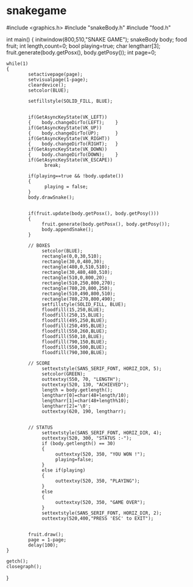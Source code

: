 # snakegame
#include <graphics.h>
#include "snakeBody.h"
#include "food.h"

int main()
{
    initwindow(800,510,"SNAKE GAME");
    snakeBody body;
    food fruit;
    int length,count=0;
    bool playing=true;
    char lengtharr[3];
    fruit.generate(body.getPosx(), body.getPosy());
    int page=0;

    while(1)
    {
            setactivepage(page);
            setvisualpage(1-page);
            cleardevice();
            setcolor(BLUE);

            setfillstyle(SOLID_FILL, BLUE);


            if(GetAsyncKeyState(VK_LEFT))
            {    body.changeDirTo(LEFT);    }
            if(GetAsyncKeyState(VK_UP))
            {    body.changeDirTo(UP);      }
            if(GetAsyncKeyState(VK_RIGHT))
            {    body.changeDirTo(RIGHT);   }
            if(GetAsyncKeyState(VK_DOWN))
            {    body.changeDirTo(DOWN);    }
            if(GetAsyncKeyState(VK_ESCAPE))
                  break;

            if(playing==true && !body.update())
            {
                  playing = false;
            }
            body.drawSnake();


            if(fruit.update(body.getPosx(), body.getPosy()))
            {
                 fruit.generate(body.getPosx(), body.getPosy());
                 body.appendSnake();
            }

            // BOXES
                 setcolor(BLUE);
                 rectangle(0,0,30,510);
                 rectangle(30,0,480,30);
                 rectangle(480,0,510,510);
                 rectangle(30,480,480,510);
                 rectangle(510,0,800,20);
                 rectangle(510,250,800,270);
                 rectangle(780,20,800,250);
                 rectangle(510,490,800,510);
                 rectangle(780,270,800,490);
                 setfillstyle(SOLID_FILL, BLUE);
                 floodfill(15,250,BLUE);
                 floodfill(250,15,BLUE);
                 floodfill(495,250,BLUE);
                 floodfill(250,495,BLUE);
                 floodfill(550,260,BLUE);
                 floodfill(550,10,BLUE);
                 floodfill(790,150,BLUE);
                 floodfill(550,500,BLUE);
                 floodfill(790,300,BLUE);

            // SCORE
                 settextstyle(SANS_SERIF_FONT, HORIZ_DIR, 5);
                 setcolor(GREEN);
                 outtextxy(550, 70, "LENGTH");
                 outtextxy(520, 130, "ACHIEVED");
                 length = body.getlength();
                 lengtharr[0]=char(48+length/10);
                 lengtharr[1]=char(48+length%10);
                 lengtharr[2]='\0';
                 outtextxy(620, 190, lengtharr);


            // STATUS
                 settextstyle(SANS_SERIF_FONT, HORIZ_DIR, 4);
                 outtextxy(520, 300, "STATUS :-");
                 if (body.getlength() == 30)
                 {
                      outtextxy(520, 350, "YOU WON !");
                      playing=false;
                 }
                 else if(playing)
                 {
                      outtextxy(520, 350, "PLAYING");
                 }
                 else
                 {
                      outtextxy(520, 350, "GAME OVER");
                 }
                 settextstyle(SANS_SERIF_FONT, HORIZ_DIR, 2);
                 outtextxy(520,400,"PRESS 'ESC' to EXIT");


            fruit.draw();
            page = 1-page;
            delay(100);
    }

    getch();
    closegraph();
}
